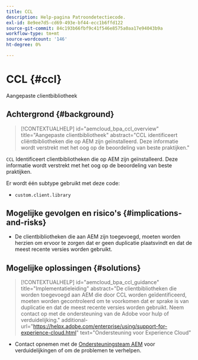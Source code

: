 ```yaml
---
title: CCL
description: Help-pagina Patroondetectiecode.
exl-id: 8e9ee7d5-cd69-493e-bf44-ecc1b6ffd122
source-git-commit: 84c193b66fbf9c41f546e8575a0aa17e94043b9a
workflow-type: tm+mt
source-wordcount: '146'
ht-degree: 0%

---
```


# CCL {#ccl}

Aangepaste clientbibliotheek

## Achtergrond {#background}

>[!CONTEXTUALHELP]
>id="aemcloud_bpa_ccl_overview"
>title="Aangepaste clientbibliotheek"
>abstract="CCL identificeert cliëntbibliotheken die op AEM zijn geïnstalleerd. Deze informatie wordt verstrekt met het oog op de beoordeling van beste praktijken."

`CCL` Identificeert clientbibliotheken die op AEM zijn geïnstalleerd. Deze informatie wordt verstrekt met het oog op de beoordeling van beste praktijken.

Er wordt één subtype gebruikt met deze code:

* `custom.client.library`

## Mogelijke gevolgen en risico&#39;s {#implications-and-risks}

* De clientbibliotheken die aan AEM zijn toegevoegd, moeten worden herzien om ervoor te zorgen dat er geen duplicatie plaatsvindt en dat de meest recente versies worden gebruikt.

## Mogelijke oplossingen {#solutions}

>[!CONTEXTUALHELP]
>id="aemcloud_bpa_ccl_guidance"
>title="Implementatieleiding"
>abstract="De clientbibliotheken die worden toegevoegd aan AEM die door CCL worden geïdentificeerd, moeten worden gecontroleerd om te voorkomen dat er sprake is van duplicatie en dat de meest recente versies worden gebruikt. Neem contact op met de ondersteuning van de Adobe voor hulp of verduidelijking."
>additional-url="https://helpx.adobe.com/enterprise/using/support-for-experience-cloud.html" text="Ondersteuning voor Experience Cloud"

* Contact opnemen met de [Ondersteuningsteam AEM](https://helpx.adobe.com/enterprise/using/support-for-experience-cloud.html) voor verduidelijkingen of om de problemen te verhelpen.
